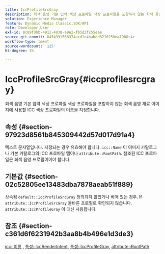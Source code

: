 ```yaml
---
title: IccProfileSrcGray
description: 회색 음영 기본 입력 색상 프로파일 색상 프로파일을 포함하지 않는 회색 음영 재료 이미지에 사용할 ICC 색상 프로파일의 이름을 지정합니다.
solution: Experience Manager
feature: Dynamic Media Classic,SDK/API
role: Developer,User
exl-id: 8c89f0bb-4912-4838-a9e2-fb5d2f255eae
source-git-commit: 8454991568374ecd1c4babdd3210250ea7988c4c
workflow-type: tm+mt
source-wordcount: '125'
ht-degree: 3%

---
```


# IccProfileSrcGray{#iccprofilesrcgray}

회색 음영 기본 입력 색상 프로파일 색상 프로파일을 포함하지 않는 회색 음영 재료 이미지에 사용할 ICC 색상 프로파일의 이름을 지정합니다.

## 속성 {#section-97923d8561b845309442d57d017d91a4}

텍스트 문자열입니다. 지정되는 경우 유효해야 합니다. `icc::Name` 이 이미지 카탈로그나 기본 카탈로그의 ICC 프로파일 맵이나 `attribute::RootPath`. 참조된 ICC 프로파일은 회색 음영 프로필이어야 합니다.

## 기본값 {#section-02c52805ee13483dba7878aeab51f889}

상속됨 `default::IccProfileSrcGray` 정의되지 않았거나 비어 있는 경우. If `attribute::IccProfileSrcGray` 올바른 프로필로 확인되지 않습니다. `attribute::IccProfileGray` 이 대신 사용됩니다.

## 참조 {#section-c361d6f6231942b3aa8b4b496e1d3de3}

[icc::이름](../../../../../ir-api/material-cat/image-rendering-api-ref/c-ir-material-catalog/c-ir-icc-profile-map-reference/r-ir-name-icc.md#reference-7a293ede360e433782575f8f6a562ac2) , [특성::IccRenderIntent](../../../../../ir-api/material-cat/image-rendering-api-ref/c-ir-material-catalog/c-ir-attributes-reference/r-ir-iccrenderintent.md#reference-3b80b7a4c25545a593c5076f318b5c40), [특성::IccProfileGray](../../../../../ir-api/material-cat/image-rendering-api-ref/c-ir-material-catalog/c-ir-attributes-reference/r-ir-iccprofilegray.md#reference-712f1d0dcca748df9aaf495681bb39e6), [attribute::RootPath](../../../../../ir-api/material-cat/image-rendering-api-ref/c-ir-material-catalog/c-ir-attributes-reference/r-ir-rootpath.md#reference-a4d7c96b62e14fcbad1740c702f160f3)

